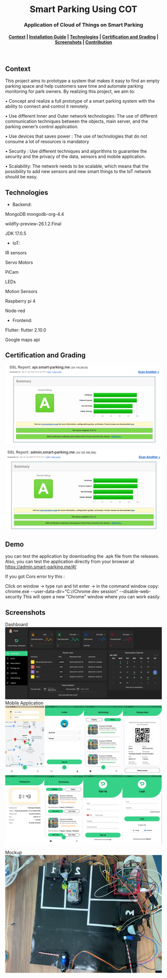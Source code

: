 

<h1 align="center">
  <br>
  Smart Parking Using COT
</h1>
<h3 align="center">
  Application of Cloud of Things on Smart Parking
</h3>
<div align="center">
  <h4>
    <a href="#Context">Context</a> |
    <a href="#Installation-Guide">Installation Guide</a> |
    <a href="#Technologies">Technologies</a> |
    <a href="#Certification-and-Grading">Certification and Grading</a> |
   <a href="#Screenshots">Screenshots</a> |
    <a href="#Contribution">Contribution</a>
  </h4>
</div>
<br>








## Context
This project aims to prototype a system that makes it easy to find an empty parking
space and help customers save time and automate parking monitoring for park owners.
By realizing this project, we aim to:

• Concept and realize a full prototype of a smart parking system with the ability to
connect and control it remotely.

• Use different Inner and Outer network technologies: The use of different communication
techniques between the objects, main server, and the parking owner’s control
application.

• Use devices that saves power : The use of technologies that do not consume a lot
of resources is mandatory

• Security : Use different techniques and algorithms to guarantee the security and the
privacy of the data, sensors and mobile application.

• Scalability: The network needs to be scalable, which means that the possibility to
add new sensors and new smart things to the IoT network should be easy.



## Technologies
- Backend:

MongoDB mongodb-org-4.4

wildfly-preview-26.1.2.Final

JDK 17.0.5

- IoT:

IR sensors

Servo Motors

PiCam

LEDs

Motion Sensors

Raspberry pi 4

Node-red

- Frontend:

Flutter: flutter 2.10.0

Google maps api


## Certification and Grading

![certif](./Assets_readme/A.png)

![certif](./Assets_readme/dashbord.png)


## Demo 
you can test the application by downloading the .apk file from the releases. Also, you can test the application directly from your browser at https://admin.smart-parking.me/#/

If you got Cors error try this :

Click on window -> type run and hit enter -> in the command window copy:
chrome.exe --user-data-dir="C://Chrome dev session" --disable-web-security
This will open a new "Chrome" window where you can work easily.

## Screenshots
Dashboard 
![certif](./Assets_readme/dash_snap.png)
Mobile Application
![mobile](./Assets_readme/mobile.jpg)

Mockup
![mockup](./Assets_readme/mock.jpg)


